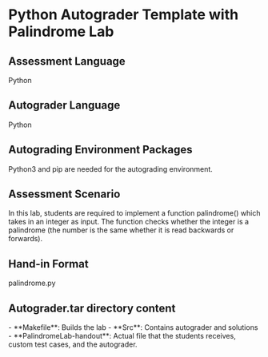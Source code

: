<h1>Python Autograder Template with Palindrome Lab</h1>

<h2>Assessment Language</h2>
Python

<h2>Autograder Language</h2>
Python

<h2>Autograding Environment Packages</h2>
Python3 and pip are needed for the autograding environment.

<h2>Assessment Scenario</h2>
In this lab, students are required to implement a function palindrome() 
which takes in an integer as input.
The function checks whether the integer is a palindrome
(the number is the same whether it is read backwards or forwards).

<h2>Hand-in Format</h2>
palindrome.py

<h2>Autograder.tar directory content</h2>
- **Makefile**: Builds the lab
- **Src**: Contains autograder and solutions
- **PalindromeLab-handout**: Actual file that the students receives, custom test cases, and the autograder.



